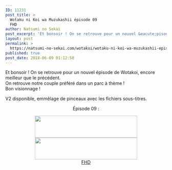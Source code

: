 ```yaml
---
ID: 11231
post_title: >
  Wotaku ni Koi wa Muzukashii épisode 09
  FHD
author: Natsumi no Sekai
post_excerpt: 'Et bonsoir ! On se retrouve pour un nouvel &eacute;pisode de Wotakoi, encore meilleur que le pr&eacute;c&eacute;dent. On retrouve notre couple pr&eacute;f&eacute;r&eacute; dans un parc &agrave; th&egrave;me ! Bon visionnage ! V2 disponible, emm&ecirc;lage de pinceaux avec les fichiers sous-titres. &Eacute;pisode 09 : FHD'
layout: post
permalink: >
  https://natsumi-no-sekai.com/wotakoi/wotaku-ni-koi-wa-muzukashii-episode-09-fhd/
published: true
post_date: 2018-06-09 01:12:58
---
```

<div class="feedwordpress-gaffer-full-text"><p>Et bonsoir ! On se retrouve pour un nouvel épisode de Wotakoi, encore meilleur que le précédent.<br>
On retrouve notre couple préféré dans un parc à thème !<br>
Bon visionnage !</p>
<p>V2 disponible, emmêlage de pinceaux avec les fichiers sous-titres.<br><span id="more-2015"></span></p>
<div>
<div style="text-align: center;">
<p>Épisode 09 :</p>
</div>
</div>
<div class="separator" style="text-align: center;"><a href="http://ddl.natsumi-no-sekai.com/player/index.php?vid=http://ddl.natsumi-no-sekai.com/Wotakoi/%5BNatsumi%20no%20Sekai%20%26%20MiaouSubs%5D%20Wotaku%20ni%20Koi%20wa%20Muzukashii%20-%2009%20V2%20VOSTFR%20%281920x1080%208bit%20AAC%29%20%5B372352F6%5D.mp4" target="_blank" rel="noopener"><img class="alignnone" src="https://4.bp.blogspot.com/-MkhpcBw6lxA/VjBMRcvi0QI/AAAAAAAAArY/bATWK6WDBxM/s320/Stream.png" alt="" width="320" height="68" border="0"></a></div>
<div class="separator" style="text-align: center;"><img src="https://2.bp.blogspot.com/-CL45y9w8BDA/VjC3kDmpbLI/AAAAAAAAAro/fg42YMTnDNk/s320/Download.png" width="320" height="68" border="0"></div>
<div class="separator" style="text-align: center;"><a download href="http://ddl.natsumi-no-sekai.com/Wotakoi/%5BNatsumi%20no%20Sekai%20%26%20MiaouSubs%5D%20Wotaku%20ni%20Koi%20wa%20Muzukashii%20-%2009%20V2%20VOSTFR%20%281920x1080%208bit%20AAC%29%20%5B372352F6%5D.mp4">FHD</a></div></div>